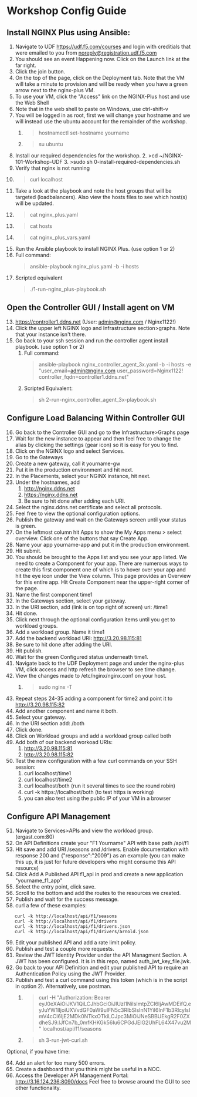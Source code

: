 # Workshop Config Guide

## Install NGINX Plus using Ansible:

1. Navigate to UDF <https://udf.f5.com/courses> and login with creditials that were emailed to you from noreply@registration.udf.f5.com
2. You should see an event Happening now. Click on the Launch link at the far right.
3. Click the join button.
4. On the top of the page, click on the Deployment tab. Note that the VM will take a minute to provision and will be ready when you have a green arrow next to the nginx-plus VM.
5. To use your VM, click the "Access" link on the NGINX-Plus host and use the Web Shell
6. Note that in the web shell to paste on Windows, use ctrl-shift-v
7. You will be logged in as root, first we will change your hostname and we will instead use the ubuntu account for the remainder of the workshop.
   1. >hostnamectl set-hostname yourname
   2. >su ubuntu
9. Install our required dependencies for the workshop.
   2. >cd ~/NGINX-101-Workshop-UDF
   3. >sudo sh 0-install-required-dependencies.sh
10. Verify that nginx is not running
   1. >curl localhost
11. Take a look at the playbook and note the host groups that will be targeted (loadbalancers). Also view the hosts files to see which host(s) will be updated. 
   1. >cat nginx_plus.yaml
   2. >cat hosts
   3. >cat nginx_plus_vars.yaml
12. Run the Ansible playbook to install NGINX Plus. (use option 1 or 2)
   1. Full command: 
         >ansible-playbook nginx_plus.yaml -b -i hosts
   2. Scripted equivalent
         >./1-run-nginx_plus-playbook.sh

## Open the Controller GUI / Install agent on VM

13. <https://controller1.ddns.net> (User: admin@nginx.com / Nginx1122!)
14. Click the upper left NGINX logo and Infrastructure section>graphs. Note that your instance isn't there. 
15. Go back to your ssh session and run the controller agent install playbook. (use option 1 or 2)
    1. Full command: 
       >ansible-playbook nginx_controller_agent_3x.yaml -b -i hosts -e "user_email=admin@nginx.com user_password=Nginx1122! controller_fqdn=controller1.ddns.net"
    2. Scripted Equivalent: 
       >sh 2-run-nginx_controller_agent_3x-playbook.sh

## Configure Load Balancing Within Controller GUI

16. Go back to the Controller GUI and go to the Infrastructure>Graphs page
17. Wait for the new instance to appear and then feel free to change the alias by clicking the settings (gear icon) so it is easy for you to find.
18. Click on the NGINX logo and select Services. 
19. Go to the Gateways
20. Create a new gateway, call it yourname-gw
21. Put it in the production environment and hit next.
22. In the Placements, select your NGINX instance, hit next.
23. Under the hostnames, add 
    1.  http://nginx.ddns.net 
    2.  https://nginx.ddns.net 
    3.  Be sure to hit done after adding each URI.
24. Select the nginx.ddns.net certificate and select all protocols.
25. Feel free to view the optional configuration options.
26. Publish the gateway and wait on the Gateways screen until your status is green.
27. On the leftmost column hit Apps to show the My Apps menu > select overview. Click one of the buttons that say Create App.
28. Name your app yourname-app and put it in the production environment. 
29. Hit submit.
30. You should be brought to the Apps list and you see your app listed. We need to create a Component for your app. There are numerous ways to create this first component one of which is to hover over your app and hit the eye icon under the View column. This page provides an Overview for this entire app. Hit Create Component near the upper-right corner of the page.
31. Name the first component time1
32. In the Gateways section, select your gateway.
33. In the URI section, add (link is on top right of screen) uri: /time1
34. Hit done. 
35. Click next through the optional configuration items until you get to workload groups.
36. Add a workload group. Name it time1
37. Add the backend workload URI: http://3.20.98.115:81
38. Be sure to hit done after adding the URI.
39. Hit publish.
40. Wait for the green Configured status underneath time1. 
41. Navigate back to the UDF Deployment page and under the nginx-plus VM, click access and http refresh the browser to see time change.
42. View the changes made to /etc/nginx/nginx.conf on your host. 
    1.  >sudo nginx -T
43. Repeat steps 24-35 adding a component for time2 and point it to http://3.20.98.115:82
44. Add another component and name it both.
45. Select your gateway. 
46. In the URI section add: /both 
47. Click done.
48. Click on Workload groups and add a workload group called both
49. Add both of our backend workoad URIs:
    1.  http://3.20.98.115:81
    2.  http://3.20.98.115:82
50. Test the new configuration with a few curl commands on your SSH session:
    1.  curl localhost/time1
    2.  curl localhost/time2
    3.  curl localhost/both (run it several times to see the round robin)
    4.  curl -k https://localhost/both (to test https is working)
    5.  you can also test using the public IP of your VM in a browser

## Configure API Management

51. Navigate to Services>APIs and view the workload group. (ergast.com:80)
52. On API Definitions create your "F1 Yourname" API with base path /api/f1
53. Hit save and add URI /seasons and /drivers. Enable documentation with response 200 and {"response":"2009"} as an example (you can make this up, it is just for future developers who might consume this API resource)
54. Click Add A Published API f1_api in prod and create a new application "yourname_f1_app"
55. Select the entry point, click save.
56. Scroll to the bottom and add the routes to the resources we created.
57. Publish and wait for the success message.
58. curl a few of these examples:
```
   curl -k http://localhost/api/f1/seasons
   curl -k http://localhost/api/f1/drivers
   curl -k http://localhost/api/f1/drivers.json
   curl -k http://localhost/api/f1/drivers/arnold.json
```

59. Edit your published API and add a rate limit policy.
60. Publish and test a couple more requests.
61. Review the JWT Identity Provider under the API Managment Section. A JWT has been configured. It is in this repo, named auth_jwt_key_file.jwk.
62. Go back to your API Definition and edit your published API to require an Authentication Policy using the JWT Provider. 
63. Publish and test a curl command using this token (which is in the script in option 2). Alternatively, use postman.
    1.  >curl -H "Authorization: Bearer eyJ0eXAiOiJKV1QiLCJhbGciOiJIUzI1NiIsImtpZCI6IjAwMDEifQ.eyJuYW1lIjoiUXVvdGF0aW9uIFN5c3RlbSIsInN1YiI6InF1b3RlcyIsImV4cCI6IjE2MDk0NTkxOTkiLCJpc3MiOiJNeSBBUEkgR2F0ZXdheSJ9.lJfCn7b_0mfKHKGk56Iu6CPGdJElG2UhFL64X47vu2M" localhost/api/f1/seasons
    2.  >sh 3-run-jwt-curl.sh



Optional, if you have time:

64. Add an alert for too many 500 errors.
65. Create a dashboard that you think might be useful in a NOC.
66. Access the Developer API Management Portal: <http://3.16.124.236:8090/docs>
Feel free to browse around the GUI to see other functionality. 
